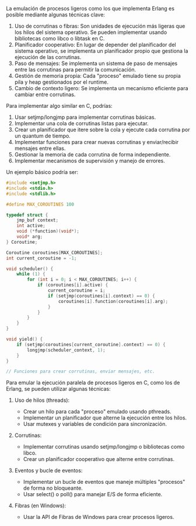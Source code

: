La emulación de procesos ligeros como los que implementa Erlang es posible mediante algunas técnicas clave:

1. Uso de corrutinas o fibras: Son unidades de ejecución más ligeras que los hilos del sistema operativo. Se pueden implementar usando bibliotecas como libco o libtask en C.
2. Planificador cooperativo: En lugar de depender del planificador del sistema operativo, se implementa un planificador propio que gestiona la ejecución de las corrutinas.
3. Paso de mensajes: Se implementa un sistema de paso de mensajes entre las corrutinas para permitir la comunicación.
4. Gestión de memoria propia: Cada "proceso" emulado tiene su propia pila y heap gestionados por el runtime.
5. Cambio de contexto ligero: Se implementa un mecanismo eficiente para cambiar entre corrutinas.

Para implementar algo similar en C, podrías:

1. Usar setjmp/longjmp para implementar corrutinas básicas.
2. Implementar una cola de corrutinas listas para ejecutar.
3. Crear un planificador que itere sobre la cola y ejecute cada corrutina por un quantum de tiempo.
4. Implementar funciones para crear nuevas corrutinas y enviar/recibir mensajes entre ellas.
5. Gestionar la memoria de cada corrutina de forma independiente.
6. Implementar mecanismos de supervisión y manejo de errores.

Un ejemplo básico podría ser:
```c
#include <setjmp.h>
#include <stdio.h>
#include <stdlib.h>

#define MAX_COROUTINES 100

typedef struct {
    jmp_buf context;
    int active;
    void (*function)(void*);
    void* arg;
} Coroutine;

Coroutine coroutines[MAX_COROUTINES];
int current_coroutine = -1;

void scheduler() {
    while (1) {
        for (int i = 0; i < MAX_COROUTINES; i++) {
            if (coroutines[i].active) {
                current_coroutine = i;
                if (setjmp(coroutines[i].context) == 0) {
                    coroutines[i].function(coroutines[i].arg);
                }
            }
        }
    }
}

void yield() {
    if (setjmp(coroutines[current_coroutine].context) == 0) {
        longjmp(scheduler_context, 1);
    }
}

// Funciones para crear corrutinas, enviar mensajes, etc.

```

Para emular la ejecución paralela de procesos ligeros en C, como los de Erlang, se pueden utilizar algunas técnicas:

1. Uso de hilos (threads):
    - Crear un hilo para cada "proceso" emulado usando pthreads.
    - Implementar un planificador que alterne la ejecución entre los hilos.
    - Usar mutexes y variables de condición para sincronización.
2. Corrutinas:
    - Implementar corrutinas usando setjmp/longjmp o bibliotecas como libco.
    - Crear un planificador cooperativo que alterne entre corrutinas.
3. Eventos y bucle de eventos:
    - Implementar un bucle de eventos que maneje múltiples "procesos" de forma no bloqueante.
    - Usar select() o poll() para manejar E/S de forma eficiente.
    
4. Fibras (en Windows):
    
    - Usar la API de Fibras de Windows para crear procesos ligeros.